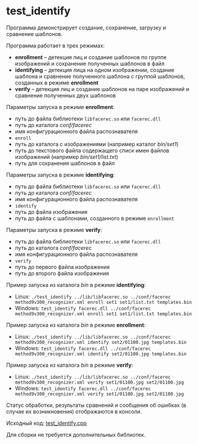 # test_identify

Программа демонстрирует создание, сохранение, загрузку и сравнение шаблонов.

Программа работает в трех режимах:

* **enrollment** – детекция лиц и создание шаблонов по группе изображений и сохранение полученных шаблонов в файл
* **identifying** – детекция лица на одном изображении, создание шаблона и сравнение полученного шаблона с группой шаблонов, созданных в режиме **enrollment**
* **verify** – детекция лиц и создание шаблонов на паре изображений и сравнение полученных двух шаблонов

Параметры запуска в режиме **enrollment**:

* путь до файла библиотеки `libfacerec.so` или `facerec.dll`
* путь до каталога *conf/facerec*
* имя конфигурационного файла распознавателя
* `enroll`
* путь до каталога с изображениями (например каталог *bin/set1*)
* путь до текстового файла содержащего списк имен файлов изображений (например *bin/set1/list.txt*)
* путь для сохранения шаблонов в файл

Параметры запуска в режиме **identifying**:

* путь до файла библиотеки `libfacerec.so` или `facerec.dll`
* путь до каталога *conf/facerec*
* имя конфигурационного файла распознавателя
* `identify`
* путь до файла изображения
* путь до файла с шаблонами, созданного в режиме `enrollment`

Параметры запуска в режиме **verify**:

* путь до файла библиотеки `libfacerec.so` или `facerec.dll`
* путь до каталога *conf/facerec*
* имя конфигурационного файла распознавателя
* `verify`
* путь до первого файла изображения
* путь до второго файла изображения

Пример запуска из каталога *bin* в режиме **identifying**:

* Linux: `./test_identify ../lib/libfacerec.so ../conf/facerec method9v300_recognizer.xml enroll set1 set1/list.txt templates.bin`
* Windows: `test_identify facerec.dll ../conf/facerec method9v300_recognizer.xml enroll set1 set1/list.txt templates.bin`

Пример запуска из каталога *bin* в режиме **enrollment**:

* Linux: `./test_identify ../lib/libfacerec.so ../conf/facerec method9v300_recognizer.xml identify set2/01100.jpg templates.bin`
* Windows: `test_identify facerec.dll ../conf/facerec method9v300_recognizer.xml identify set2/01100.jpg templates.bin`

Пример запуска из каталога *bin* в режиме **verify**:

* Linux: `./test_identify ../lib/libfacerec.so ../conf/facerec method9v300_recognizer.xml verify set1/01100.jpg set2/01100.jpg`
* Windows: `test_identify facerec.dll ../conf/facerec method9v300_recognizer.xml verify set1/01100.jpg set2/01100.jpg`

Статус обработки, результаты сравнений и сообщения об ошибках (в случае их возникновения) отображаются в консоли. 

Исходный код: [test_identify.cpp](../../../examples/cpp/test_identify/test_identify.cpp)

Для сборки не требуется дополнительных библиотек.
